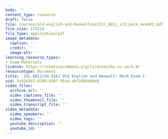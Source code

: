```yaml
---
body: ''
content_type: resource
draft: false
file: courses/old-english-and-beowulf/mit21l_601j_s23_mock_exam01.pdf
file_size: 174214
file_type: application/pdf
image_metadata:
  caption: ''
  credit: ''
  image-alt: ''
learning_resource_types:
- Exam Materials
license: https://creativecommons.org/licenses/by-nc-sa/4.0/
resourcetype: Document
title: '21L.601J/24.916J Old English and Beowulf: Mock Exam 1'
uid: 5c62b3b7-8209-430f-95aa-abf2db6ddde8
video_files:
  archive_url: ''
  video_captions_file: ''
  video_thumbnail_file: ''
  video_transcript_file: ''
video_metadata:
  video_speakers: ''
  video_tags: ''
  youtube_description: ''
  youtube_id: ''
---
```

